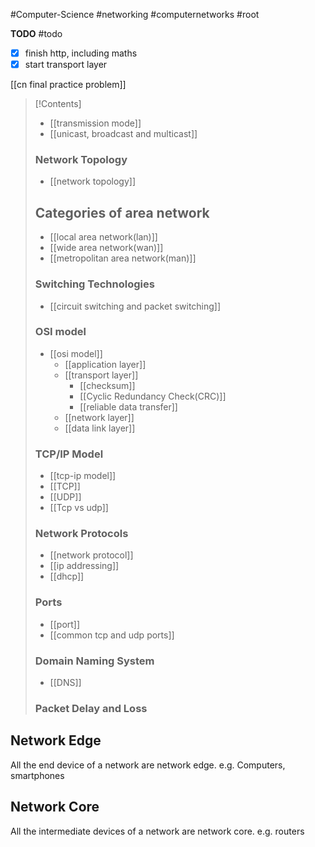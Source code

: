 #Computer-Science #networking #computernetworks #root 

**TODO** #todo 
- [x] finish http, including maths
- [x] start transport layer

[[cn final practice problem]]

>[!Contents]
>- [[transmission mode]]
>- [[unicast, broadcast and multicast]]
>### Network Topology
>- [[network topology]]
> ## Categories of area network
>- [[local area network(lan)]]
>- [[wide area network(wan)]]
>- [[metropolitan area network(man)]]
>### Switching Technologies
>- [[circuit switching and packet switching]]
>### OSI model
>- [[osi model]]
>	- [[application layer]]
>	- [[transport layer]]
>		- [[checksum]]
>		- [[Cyclic Redundancy Check(CRC)]]
>		- [[reliable data transfer]]
>	- [[network layer]]
>	- [[data link layer]]
>### TCP/IP Model
>- [[tcp-ip model]] 
>- [[TCP]]
>- [[UDP]]
>- [[Tcp vs udp]]
>### Network Protocols 
>- [[network protocol]]
>- [[ip addressing]]
>- [[dhcp]]
>### Ports
>- [[port]]
>- [[common tcp and udp ports]]
>### Domain Naming System
>- [[DNS]]
>### Packet Delay and Loss


## Network Edge
All the end device of a network are network edge. e.g. Computers, smartphones
## Network Core
All the intermediate devices of a network are network core. e.g. routers
